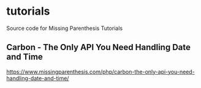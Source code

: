 # tutorials
Source code for Missing Parenthesis Tutorials

## Carbon - The Only API You Need Handling Date and Time
https://www.missingparenthesis.com/php/carbon-the-only-api-you-need-handling-date-and-time/
